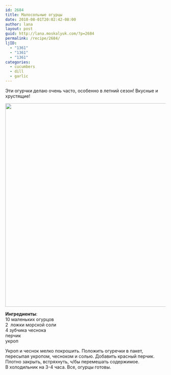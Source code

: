 ```yaml
---
id: 2684
title: Малосольные огурцы
date: 2010-08-01T20:02:42-08:00
author: lana
layout: post
guid: http://lana.moskalyuk.com/?p=2684
permalink: /recipe/2684/
ljID:
  - "1361"
  - "1361"
  - "1361"
categories:
  - cucumbers
  - dill
  - garlic
---
```

Эти огурчки делаю очень часто, особенно в летний сезон! Вкусные и хрустящие!

<img loading="lazy" class="alignnone" title="pickels" src="http://farm5.static.flickr.com/4118/4851427217_d1c9bb8776_z.jpg" alt="" width="634" height="640" /> 

**Ингредиенты**:  
10 маленьких огурцов  
2  ложки морской соли  
4 зубчика чеснока  
перчик  
укроп

Укроп и чеснок мелко покрошить. Положить огуречки в пакет, пересыпая укропом, чесноком и солью. Добавить красный перчик.  
Плотно закрыть, встряхнуть, ч/бы перемешать содержимое.  
В холодильник на 3-4 часа. Все, огурцы готовы.